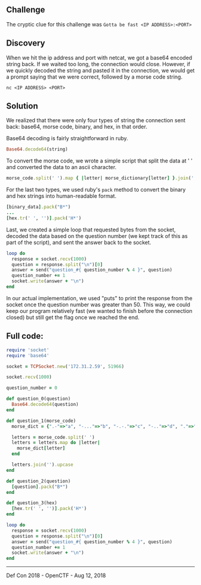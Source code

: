 ## Challenge
The cryptic clue for this challenge was `Gotta be fast <IP ADDRESS>:<PORT>`

## Discovery
When we hit the ip address and port with netcat, we got a base64 encoded string back. If we waited too long, the connection
would close. However, if we quickly decoded the string and pasted it in the connection, we would get a prompt saying that
we were correct, followed by a morse code string.

```
nc <IP ADDRESS> <PORT>
```

## Solution

We realized that there were only four types of string the connection sent back: base64, morse code, binary, and hex, in that 
order. 

Base64 decoding is fairly straightforward in ruby.

```ruby
Base64.decode64(string)
```

To convert the morse code, we wrote a simple script that split the data at ' ' and converted the data to an ascii character.

```ruby
morse_code.split(' ').map { |letter| morse_dictionary[letter] }.join('')
```

For the last two types, we used ruby's `pack` method to convert the binary and hex strings into human-readable format.

```ruby
[binary_data].pack("B*")
...
[hex.tr(' ', '')].pack('H*')
```

Last, we created a simple loop that requested bytes from the socket, decoded the data based on the question number (we kept 
track of this as part of the script), and sent the answer back to the socket.

```ruby
loop do
  response = socket.recv(1000)
  question = response.split("\n")[0]
  answer = send("question_#{ question_number % 4 }", question)
  question_number += 1
  socket.write(answer + "\n")
end
```

In our actual implementation, we used "puts" to print the response from the socket once the question number was greater 
than 50. This way, we could keep our program relatively fast (we wanted to finish before the connection closed) but still
get the flag once we reached the end.


## Full code:

```ruby
require 'socket'
require 'base64'

socket = TCPSocket.new('172.31.2.59', 51966)

socket.recv(1000)

question_number = 0

def question_0(question)
  Base64.decode64(question)
end

def question_1(morse_code)
  morse_dict = {".-"=>"a", "-..."=>"b", "-.-."=>"c", "-.."=>"d", "."=>"e", "..-."=>"f", "--."=>"g", "...."=>"h", ".."=>"i", ".---"=>"j", "-.-"=>"k", ".-.."=>"l", "--"=>"m", "-."=>"n", "---"=>"o", ".--."=>"p", "--.-"=>"q", ".-."=>"r", "..."=>"s", "-"=>"t", "..-"=>"u", "...-"=>"v", ".--"=>"w", "-..-"=>"x", "-.--"=>"y", "--.."=>"z", " "=>" ", ".----"=>"1", "..---"=>"2", "...--"=>"3", "....-"=>"4", "....."=>"5", "-...."=>"6", "--..."=>"7", "---.."=>"8", "----."=>"9", "-----"=>"0"}

  letters = morse_code.split(' ')
  letters = letters.map do |letter|
    morse_dict[letter]
  end

  letters.join('').upcase
end

def question_2(question)
  [question].pack("B*")
end

def question_3(hex)
  [hex.tr(' ', '')].pack('H*')
end

loop do
  response = socket.recv(1000)
  question = response.split("\n")[0]
  answer = send("question_#{ question_number % 4 }", question)
  question_number += 1
  socket.write(answer + "\n")
end
```

___

Def Con 2018 - OpenCTF - Aug 12, 2018
